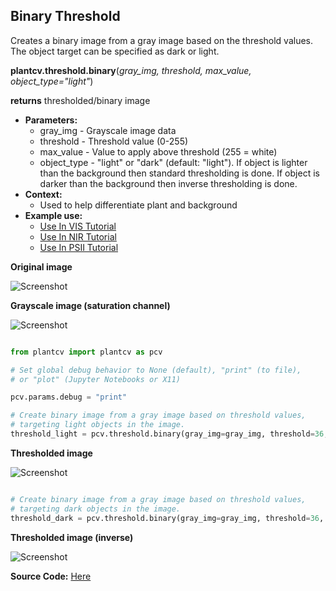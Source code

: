 ## Binary Threshold

Creates a binary image from a gray image based on the threshold values. 
The object target can be specified as dark or light.

**plantcv.threshold.binary**(*gray_img, threshold, max_value, object_type="light"*)

**returns** thresholded/binary image

- **Parameters:**
    - gray_img - Grayscale image data
    - threshold - Threshold value (0-255)
    - max_value - Value to apply above threshold (255 = white)
    - object_type - "light" or "dark" (default: "light"). If object is lighter than the background then standard 
                    thresholding is done. If object is darker than the background then inverse thresholding is done.
- **Context:**
    - Used to help differentiate plant and background
- **Example use:**
    - [Use In VIS Tutorial](tutorials/vis_tutorial.md)
    - [Use In NIR Tutorial](tutorials/nir_tutorial.md)
    - [Use In PSII Tutorial](tutorials/psII_tutorial.md)
    
**Original image**

![Screenshot](img/documentation_images/binary_threshold/original_image.jpg)

**Grayscale image (saturation channel)**

![Screenshot](img/documentation_images/binary_threshold/saturation_image.jpg)

```python

from plantcv import plantcv as pcv

# Set global debug behavior to None (default), "print" (to file), 
# or "plot" (Jupyter Notebooks or X11)

pcv.params.debug = "print"

# Create binary image from a gray image based on threshold values, 
# targeting light objects in the image.
threshold_light = pcv.threshold.binary(gray_img=gray_img, threshold=36, max_value=255, object_type='light')

```

**Thresholded image**

![Screenshot](img/documentation_images/binary_threshold/thresholded_image.jpg)

```python

# Create binary image from a gray image based on threshold values, 
# targeting dark objects in the image.
threshold_dark = pcv.threshold.binary(gray_img=gray_img, threshold=36, max_value=255, object_type='dark')

```

**Thresholded image (inverse)**

![Screenshot](img/documentation_images/binary_threshold/thresholded_inverse_image.jpg)

**Source Code:** [Here](https://github.com/danforthcenter/plantcv/blob/master/plantcv/plantcv/threshold/threshold_methods.py)
